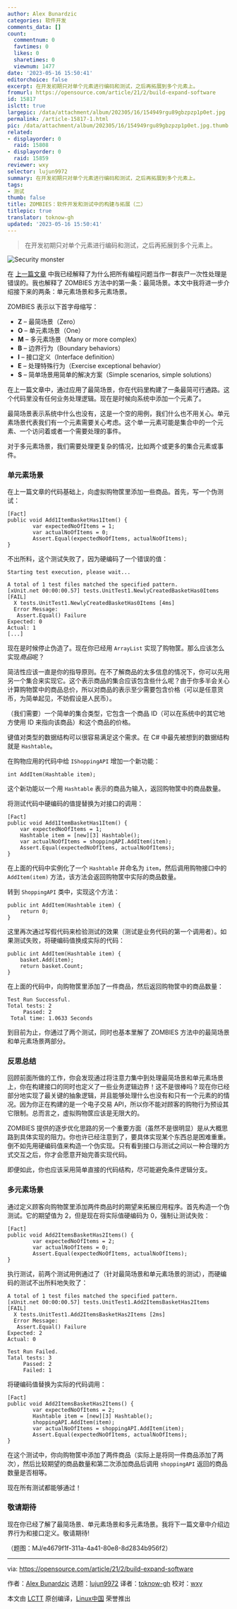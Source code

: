```yaml
---
author: Alex Bunardzic
categories: 软件开发
comments_data: []
count:
  commentnum: 0
  favtimes: 0
  likes: 0
  sharetimes: 0
  viewnum: 1477
date: '2023-05-16 15:50:41'
editorchoice: false
excerpt: 在开发初期只对单个元素进行编码和测试，之后再拓展到多个元素上。
fromurl: https://opensource.com/article/21/2/build-expand-software
id: 15817
islctt: true
largepic: /data/attachment/album/202305/16/154949rgu89gbzpzp1p0et.jpg
permalink: /article-15817-1.html
pic: /data/attachment/album/202305/16/154949rgu89gbzpzp1p0et.jpg.thumb.jpg
related:
- displayorder: 0
  raid: 15808
- displayorder: 0
  raid: 15859
reviewer: wxy
selector: lujun9972
summary: 在开发初期只对单个元素进行编码和测试，之后再拓展到多个元素上。
tags:
- 测试
thumb: false
title: ZOMBIES：软件开发和测试中的构建与拓展（二）
titlepic: true
translator: toknow-gh
updated: '2023-05-16 15:50:41'
---
```



> 
> 在开发初期只对单个元素进行编码和测试，之后再拓展到多个元素上。
> 
> 
> 


![](/data/attachment/album/202305/16/154949rgu89gbzpzp1p0et.jpg "Security monster")


在 [上一篇文章](/article-15808-1.html) 中我已经解释了为什么把所有编程问题当作一群丧尸一次性处理是错误的。我也解释了 ZOMBIES 方法中的第一条：最简场景。本文中我将进一步介绍接下来的两条：单元素场景和多元素场景。


ZOMBIES 表示以下首字母缩写：


* **Z** – 最简场景（Zero）
* **O** – 单元素场景（One）
* **M** – 多元素场景（Many or more complex）
* **B** – 边界行为（Boundary behaviors）
* **I** – 接口定义（Interface definition）
* **E** – 处理特殊行为（Exercise exceptional behavior）
* **S** – 简单场景用简单的解决方案（Simple scenarios, simple solutions）


在上一篇文章中，通过应用了最简场景，你在代码里构建了一条最简可行通路。这个代码里没有任何业务处理逻辑。现在是时候向系统中添加一个元素了。


最简场景表示系统中什么也没有，这是一个空的用例，我们什么也不用关心。单元素场景代表我们有一个元素需要关心考虑。这个单一元素可能是集合中的一个元素、一个访问着或者一个需要处理的事件。


对于多元素场景，我们需要处理更复杂的情况，比如两个或更多的集合元素或事件。


### 单元素场景


在上一篇文章的代码基础上，向虚拟购物筐里添加一些商品。首先，写一个伪测试：



```
[Fact]
public void Add1ItemBasketHas1Item() {
        var expectedNoOfItems = 1;
        var actualNoOfItems = 0;
        Assert.Equal(expectedNoOfItems, actualNoOfItems);
}

```

不出所料，这个测试失败了，因为硬编码了一个错误的值：



```
Starting test execution, please wait...

A total of 1 test files matched the specified pattern.
[xUnit.net 00:00:00.57] tests.UnitTest1.NewlyCreatedBasketHas0Items [FAIL]
  X tests.UnitTest1.NewlyCreatedBasketHas0Items [4ms]
  Error Message:
   Assert.Equal() Failure
Expected: 0
Actual: 1
[...]

```

现在是时候停止伪造了。现在你已经用 `ArrayList` 实现了购物筐。那么应该怎么实现*商品*呢？


简洁性应该一直是你的指导原则。在不了解商品的太多信息的情况下，你可以先用另一个集合来实现它。这个表示商品的集合应该包含些什么呢？由于你多半会关心计算购物筐中的商品总价，所以对商品的表示至少需要包含价格（可以是任意货币，为简单起见，不妨假设是人民币）。


（我们需要）一个简单的集合类型，它包含一个商品 ID（可以在系统中的其它地方使用 ID 来指向该商品）和这个商品的价格。


键值对类型的数据结构可以很容易满足这个需求。在 C# 中最先被想到的数据结构就是 `Hashtable`。


在购物应用的代码中给 `IShoppingAPI` 增加一个新功能：



```
int AddItem(Hashtable item);

```

这个新功能以一个用 `Hashtable` 表示的商品为输入，返回购物筐中的商品数量。


将测试代码中硬编码的值提替换为对接口的调用：



```
[Fact]
public void Add1ItemBasketHas1Item() {            
    var expectedNoOfItems = 1;
    Hashtable item = [new][3] Hashtable();
    var actualNoOfItems = shoppingAPI.AddItem(item);
    Assert.Equal(expectedNoOfItems, actualNoOfItems);
}

```

在上面的代码中实例化了一个 `Hashtable` 并命名为 `item`，然后调用购物接口中的 `AddItem(item)` 方法，该方法会返回购物筐中实际的商品数量。


转到 `ShoppingAPI` 类中，实现这个方法：



```
public int AddItem(Hashtable item) {
    return 0;
}

```

这里再次通过写假代码来检验测试的效果（测试是业务代码的第一个调用者）。如果测试失败，将硬编码值换成实际的代码：



```
public int AddItem(Hashtable item) {
    basket.Add(item);
    return basket.Count;
}

```

在上面的代码中，向购物筐里添加了一件商品，然后返回购物筐中的商品数量：



```
Test Run Successful.
Total tests: 2
     Passed: 2
 Total time: 1.0633 Seconds

```

到目前为止，你通过了两个测试，同时也基本里解了 ZOMBIES 方法中的最简场景和单元素场景两部分。


### 反思总结


回顾前面所做的工作，你会发现通过将注意力集中到处理最简场景和单元素场景上，你在构建接口的同时也定义了一些业务逻辑边界！这不是很棒吗？现在你已经部分地实现了最关键的抽象逻辑，并且能够处理什么也没有和只有一个元素的的情况。因为你正在构建的是一个电子交易 API，所以你不能对顾客的购物行为预设其它限制。总而言之，虚拟购物筐应该是无限大的。


ZOMBIES 提供的逐步优化思路的另一个重要方面（虽然不是很明显）是从大概思路到具体实现的阻力。你也许已经注意到了，要具体实现某个东西总是困难重重。倒不如先用硬编码值来构造一个伪实现。只有看到接口与测试之间以一种合理的方式交互之后，你才会愿意开始完善实现代码。


即便如此，你也应该采用简单直接的代码结构，尽可能避免条件逻辑分支。


### 多元素场景


通过定义顾客向购物筐里添加两件商品时的期望来拓展应用程序。首先构造一个伪测试。它的期望值为 2，但是现在将实际值硬编码为 0，强制让测试失败：



```
[Fact]
public void Add2ItemsBasketHas2Items() {
        var expectedNoOfItems = 2;
        var actualNoOfItems = 0;
        Assert.Equal(expectedNoOfItems, actualNoOfItems);
}

```

执行测试，前两个测试用例通过了（针对最简场景和单元素场景的测试），而硬编码的测试不出所料地失败了：



```
A total of 1 test files matched the specified pattern.
[xUnit.net 00:00:00.57] tests.UnitTest1.Add2ItemsBasketHas2Items [FAIL]
  X tests.UnitTest1.Add2ItemsBasketHas2Items [2ms]
  Error Message:
   Assert.Equal() Failure
Expected: 2
Actual: 0

Test Run Failed.
Tatal tests: 3
     Passed: 2
     Failed: 1

```

将硬编码值替换为实际的代码调用：



```
[Fact]
public void Add2ItemsBasketHas2Items() {
        var expectedNoOfItems = 2;
        Hashtable item = [new][3] Hashtable();
        shoppingAPI.AddItem(item);
        var actualNoOfItems = shoppingAPI.AddItem(item);
        Assert.Equal(expectedNoOfItems, actualNoOfItems);
}

```

在这个测试中，你向购物筐中添加了两件商品（实际上是将同一件商品添加了两次），然后比较期望的商品数量和第二次添加商品后调用 `shoppingAPI` 返回的商品数量是否相等。


现在所有测试都能够通过！


### 敬请期待


现在你已经了解了最简场景、单元素场景和多元素场景。我将下一篇文章中介绍边界行为和接口定义。敬请期待!


（题图：MJ/e4679f1f-311a-4a41-80e8-8d2834b956f2）




---


via: <https://opensource.com/article/21/2/build-expand-software>


作者：[Alex Bunardzic](https://opensource.com/users/alex-bunardzic) 选题：[lujun9972](https://github.com/lujun9972) 译者：[toknow-gh](https://github.com/toknow-gh) 校对：[wxy](https://github.com/wxy)


本文由 [LCTT](https://github.com/LCTT/TranslateProject) 原创编译，[Linux中国](https://linux.cn/) 荣誉推出